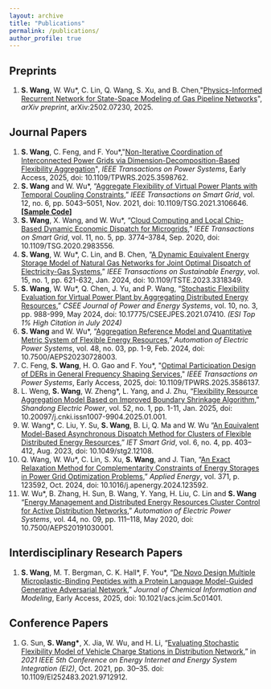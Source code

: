 ```yaml
---
layout: archive
title: "Publications"
permalink: /publications/
author_profile: true
---
```


## Preprints
1. **S. Wang**, W. Wu\*, C. Lin, Q. Wang, S. Xu, and B. Chen,"[Physics-Informed Recurrent Network for State-Space Modeling of Gas Pipeline Networks](https://arxiv.org/abs/2502.07230)", *arXiv preprint*, arXiv:2502.07230, 2025.


## Journal Papers
1. **S. Wang**, C. Feng, and F. You\*,"[Non-Iterative Coordination of Interconnected Power Grids via Dimension-Decomposition-Based Flexibility Aggregation](https://ieeexplore.ieee.org/document/11124410)", *IEEE Transactions on Power Systems*, Early Access, 2025, doi: 10.1109/TPWRS.2025.3598762.
1. **S. Wang** and W. Wu\*, “[Aggregate Flexibility of Virtual Power Plants with Temporal Coupling Constraints](https://ieeexplore.ieee.org/document/9520661),” *IEEE Transactions on Smart Grid*, vol. 12, no. 6, pp. 5043–5051, Nov. 2021, doi: 10.1109/TSG.2021.3106646. **[[Sample Code](https://github.com/wangsyTHU/sample_of_boundary_shrinkage)]**
1. **S. Wang**, X. Wang, and W. Wu\*, “[Cloud Computing and Local Chip-Based Dynamic Economic Dispatch for Microgrids](https://ieeexplore.ieee.org/document/9047944),” *IEEE Transactions on Smart Grid*, vol. 11, no. 5, pp. 3774–3784, Sep. 2020, doi: 10.1109/TSG.2020.2983556.
1. **S. Wang**, W. Wu\*, C. Lin, and B. Chen, “[A Dynamic Equivalent Energy Storage Model of Natural Gas Networks for Joint Optimal Dispatch of Electricity-Gas Systems](https://ieeexplore.ieee.org/document/10261292),” *IEEE Transactions on Sustainable Energy*, vol. 15, no. 1, pp. 621-632, Jan. 2024, doi: 10.1109/TSTE.2023.3318349.
1. **S. Wang**, W. Wu\*, Q. Chen, J. Yu, and P. Wang, “[Stochastic Flexibility Evaluation for Virtual Power Plant by Aggregating Distributed Energy Resources](https://ieeexplore.ieee.org/document/9862584),” *CSEE Journal of Power and Energy Systems*, vol. 10, no. 3, pp. 988-999, May 2024, doi: 10.17775/CSEEJPES.2021.07410. *(ESI Top 1% High Citation in July 2024)*
1. **S. Wang** and W. Wu\*, “[Aggregation Reference Model and Quantitative Metric System of Flexible Energy Resources](http://www.aeps-info.com/aeps/article/abstract/20230728003),” *Automation of Electric Power Systems*, vol. 48, no. 03, pp. 1-9, Feb. 2024, doi: 10.7500/AEPS20230728003.
1. C. Feng, **S. Wang**, H. O. Gao and F. You\*, "[Optimal Participation Design of DERs in General Frequency Shaping Services](https://ieeexplore.ieee.org/document/11074769)," *IEEE Transactions on Power Systems*, Early Access, 2025, doi: 10.1109/TPWRS.2025.3586137.
1. L. Weng, **S. Wang**, W. Zheng\*, L. Yang, and J. Zhu, “[Flexibility Resource Aggregation Model Based on Improved Boundary Shrinkage Algorithm](https://sddj.cbpt.cnki.net/portal/journal/portal/client/paper/c195f7d724978ecae3d4a2a81683b7c6),” *Shandong Electric Power*, vol. 52, no. 1, pp. 1-11, Jan. 2025, doi: 10.20097/j.cnki.issn1007-9904.2025.01.001.
1. W. Wang\*, C. Liu, Y. Su, **S. Wang**, B. Li, Q. Ma and W. Wu “[An Equivalent Model-Based Asynchronous Dispatch Method for Clusters of Flexible Distributed Energy Resources](https://ietresearch.onlinelibrary.wiley.com/doi/full/10.1049/stg2.1210),” *IET Smart Grid*, vol. 6, no. 4, pp. 403–412, Aug. 2023, doi: 10.1049/stg2.12108.
1. Q. Wang, W. Wu\*, C. Lin, S. Xu, **S. Wang**, and J. Tian, “[An Exact Relaxation Method for Complementarity Constraints of Energy Storages in Power Grid Optimization Problems](https://www.sciencedirect.com/science/article/pii/S0306261924009759),” *Applied Energy*, vol. 371, p. 123592, Oct. 2024, doi: 10.1016/j.apenergy.2024.123592.
1. W. Wu\*, B. Zhang, H. Sun, B. Wang, Y. Yang, H. Liu, C. Lin and **S. Wang** “[Energy Management and Distributed Energy Resources Cluster Control for Active Distribution Networks](http://www.aeps-info.com/aeps/article/abstract/20191030001),” *Automation of Electric Power Systems*, vol. 44, no. 09, pp. 111–118, May 2020, doi: 10.7500/AEPS20191030001.


## Interdisciplinary Research Papers
1. **S. Wang**, M. T. Bergman, C. K. Hall\*, F. You\*, “[De Novo Design Multiple Microplastic-Binding Peptides with a Protein Language Model-Guided Generative Adversarial Network](https://pubs.acs.org/doi/abs/10.1021/acs.jcim.5c01401),” *Journal of Chemical Information and Modeling*, Early Access, 2025, doi: 10.1021/acs.jcim.5c01401.


## Conference Papers
1. G. Sun, **S. Wang\***, X. Jia, W. Wu, and H. Li, “[Evaluating Stochastic Flexibility Model of Vehicle Charge Stations in Distribution Network](https://ieeexplore.ieee.org/document/9712912),” in *2021 IEEE 5th Conference on Energy Internet and Energy System Integration (EI2)*, Oct. 2021, pp. 30–35. doi: 10.1109/EI252483.2021.9712912.


